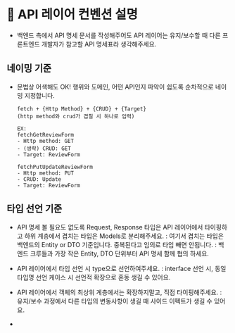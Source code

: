 # 🚀 API 레이어 컨벤션 설명

- 백엔드 측에서 API 명세 문서를 작성해주어도
  API 레이어는 유지/보수할 때 다른 프론트엔드 개발자가 참고할 API 명세표라 생각해주세요.



## 네이밍 기준

- 문법상 어색해도 OK!
  행위와 도메인, 어떤 API인지 파악이 쉽도록 순차적으로 네이밍 지정합니다.

  ```
  fetch + {Http Method} + {CRUD} + {Target}
  (http method와 crud가 겹칠 시 하나로 입력)
  
  EX:
  fetchGetReviewForm
  - Http method: GET
  - (생략) CRUD: GET
  - Target: ReviewForm
  
  fetchPutUpdateReviewForm
  - Http method: PUT
  - CRUD: Update
  - Target: ReviewForm
  ```



## 타입 선언 기준

- API 명세 볼 필요도 없도록 Request, Response 타입은 API 레이어에서 타이핑하고
  하위 계층에서 겹치는 타입은 Models로 분리해주세요.
  : 여기서 겹치는 타입은 백엔드의 Entity or DTO 기준입니다. 중복된다고 임의로 타입 빼면 안됩니다.
  : 백엔드 크루들과 가장 작은 Entity, DTO 단위부터 API 명세 함께 협의 하세요.

- API 레이어에서 타입 선언 시 type으로 선언하여주세요.
  : interface 선언 시, 동일 타입명 선언 케이스 시 선언적 확장으로 혼동 생길 수 있어요.
- API 레이어에서 객체의 최상위 계층에서는 확장하지말고, 직접 타이핑해주세요.
  : 유지/보수 과정에서 다른 타입의 변동사항이 생길 때 사이드 이펙트가 생길 수 있어요.
-  

